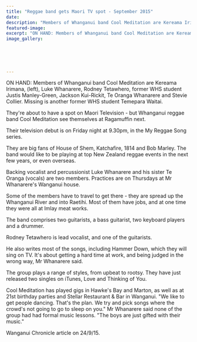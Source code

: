```yaml
---
title: "Reggae band gets Maori TV spot - September 2015"
date: 
description: "Members of Whanganui band Cool Meditation are Kereama Irimana, (left), Luke Whanarere, Rodney Tetawhero, former WHS student Justis Manley-Green, Jackson Kui-Rickit, Te Oranga Whanarere &Stevie Collier"
featured-image: 
excerpt: "ON HAND: Members of Whanganui band Cool Meditation are Kereama Irimana, (left), Luke Whanarere, Rodney Tetawhero, former WHS student Justis Manley-Green, Jackson Kui-Rickit, Te Oranga Whanarere and Stevie Collier. Missing is Temepara Waitai."
image_gallery:
	
	
	
	
	
---
```


<p><span>ON HAND: Members of Whanganui band Cool Meditation are Kereama Irimana, (left), Luke Whanarere, Rodney Tetawhero, former WHS student Justis Manley-Green, Jackson Kui-Rickit, Te Oranga Whanarere and Stevie Collier. Missing is another former WHS student Temepara Waitai.</span></p>
<p>They're about to have a spot on Maori Television - but Whanganui reggae band Cool Meditation see themselves at Ragamuffin next.</p>
<p>Their television debut is on Friday night at 9.30pm, in the My Reggae Song series.</p>
<p>They are big fans of House of Shem, Katchafire, 1814 and Bob Marley. The band would like to be playing at top New Zealand reggae events in the next few years, or even overseas.</p>
<p>Backing vocalist and percussionist Luke Whanarere and his sister Te Oranga (vocals) are two members. Practices are on Thursdays at Mr Whanarere's Wanganui house.</p>
<p>Some of the members have to travel to get there - they are spread up the Whanganui River and into Raetihi. Most of them have jobs, and at one time they were all at Imlay meat works.</p>
<p>The band comprises two guitarists, a bass guitarist, two keyboard players and a drummer.</p>
<p>Rodney Tetawhero is lead vocalist, and one of the guitarists.</p>
<p>He also writes most of the songs, including Hammer Down, which they will sing on TV. It's about getting a hard time at work, and being judged in the wrong way, Mr Whanarere said.</p>
<p>The group plays a range of styles, from upbeat to rootsy. They have just released two singles on iTunes, Love and Thinking of You.</p>
<p>Cool Meditation has played gigs in Hawke's Bay and Marton, as well as at 21st birthday parties and Stellar Restaurant &amp; Bar in Wanganui. "We like to get people dancing. That's the plan. We try and pick songs where the crowd's not going to go to sleep on you." Mr Whanarere said none of the group had had formal music lessons. "The boys are just gifted with their music."</p>
<p>Wanganui Chronicle article on 24/9/15.</p>

